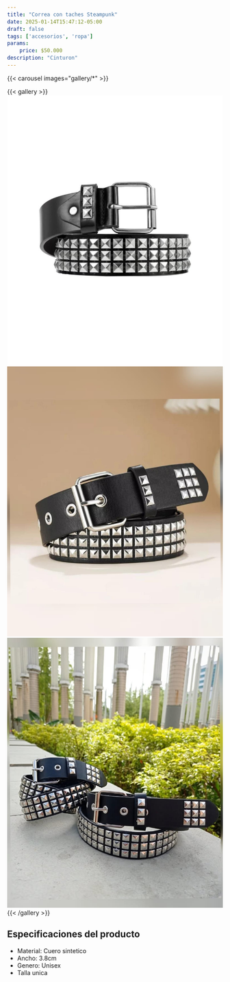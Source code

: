 ```yaml
---
title: "Correa con taches Steampunk"
date: 2025-01-14T15:47:12-05:00
draft: false
tags: ['accesorios', 'ropa']
params:
    price: $50.000
description: "Cinturon"
---
```


{{< carousel images="gallery/*" >}}
<p>  </p>
{{< gallery >}}
  <img src="gallery/01.png" class="grid-w25 md:grid-w20 xl:grid-w15" />
  <img src="gallery/02.png" class="grid-w25 md:grid-w20 xl:grid-w15" />
  <img src="gallery/03.png" class="grid-w25 md:grid-w20 xl:grid-w15" />
{{< /gallery >}}
<p>  </p>

## Especificaciones del producto
- Material: Cuero sintetico
- Ancho: 3.8cm
- Genero: Unisex
- Talla unica 


